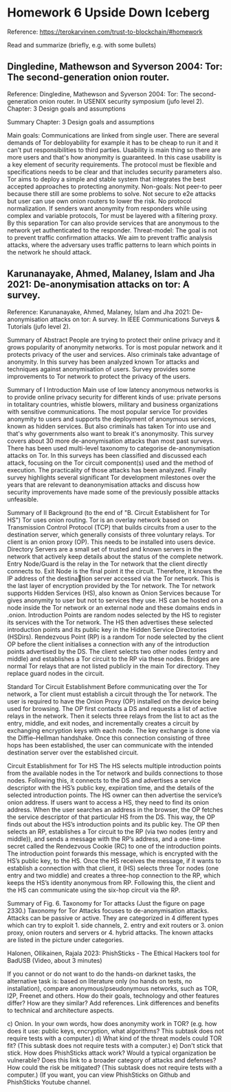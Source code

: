 # Homework 6 Upside Down Iceberg
Reference: https://terokarvinen.com/trust-to-blockchain/#homework

Read and summarize (briefly, e.g. with some bullets)

## Dingledine, Mathewson and Syverson 2004: Tor: The second-generation onion router.
Reference: Dingledine, Mathewson and Syverson 2004: Tor: The second-generation onion router. In USENIX security symposium (jufo level 2). Chapter:
3 Design goals and assumptions

Summary Chapter: 3 Design goals and assumptions

Main goals: Communications are linked from single user. There are several demands of Tor debloyability for example it has to be cheap to run it and it can't put responsibilities to third parties. Usability is main thing so there are more users and that's how anonymity is guaranteed. In this case usability is a key element of security requirements. The protocol must be flexible and specifications needs to be clear and that includes security parameters also. Tor aims to deploy a simple and stable system that integrates the best accepted approaches to protecting anonymity.
Non-goals: Not peer-to peer because there still are some problems to solve. Not secure to e2e attacks but user can use own onion routers to lower the risk. No protocol normalization. If senders want anonymity from responders while using complex and variable protocols, Tor must be layered with a filtering proxy. By this separation Tor can also provide services that are anonymous to the network yet authenticated to the responder.
Threat-model: The goal is not to prevent traffic confirmation attacks. We aim to prevent traffic analysis attacks, where the adversary uses traffic patterns to learn which points in the network he should attack. 

## Karunanayake, Ahmed, Malaney, Islam and Jha 2021: De-anonymisation attacks on tor: A survey.
Reference: Karunanayake, Ahmed, Malaney, Islam and Jha 2021: De-anonymisation attacks on tor: A survey. In IEEE Communications Surveys & Tutorials (jufo level 2). 

Summary of Abstract
People are trying to protect their online privacy and it grows popularity of anonymity networks. Tor is most popular network and it protects privacy of the user and services. Also criminals take advantage of anonymity. In this survey has been analyzed known Tor attacks and techniques against anonymisation of users. Survey provides some improvements to Tor network to protect the privacy of the users. 

Summary of I Introduction
Main use of low latency anonymous networks is to provide online privacy security for different kinds of use: private persons in totalitary countries, whistle blowers, military and business organizations with sensitive communications. The most popular service Tor provides anonymity to users and supports the deployment of anonymous services, known as hidden services. But also criminals has taken Tor into use and that's why governments also want to break it's anonymosity. This survey covers about 30 more de-anonymisation attacks than most past surveys. There has been used multi-level taxonomy to categorise de-anonymisation attacks on Tor. In this surveys has been classified and discussed each attack, focusing on the Tor circuit component(s) used and the method of execution. The practicality of those attacks has been analyzed. Finally survey highlights several significant Tor development milestones over the years that are relevant to deanonymisation attacks and discuss how security improvements
have made some of the previously possible attacks unfeasible.

Summary of II Background (to the end of "B. Circuit Establishent for Tor HS")
Tor uses onion routing. Tor is an overlay network based on Transmission Control Protocol (TCP) that builds circuits from a user to the destination server, which generally consists of three voluntary relays. 
Tor client is an onion proxy (OP). This needs to be installed into users device.
Directory Servers are a small set of trusted and known servers in the network that actively keep details about the status of the complete network. 
Entry Node/Guard is the relay in the Tor network that the client directly connects to. 
Exit Node is the final point it the circuit. Therefore, it knows the IP address of the destination server accessed via the Tor network. This is the last layer of encryption provided by the Tor network. 
The Tor network supports Hidden Services (HS), also known as Onion Services because Tor gives anonymity to user but not to services they use. HS can be hosted on a
node inside the Tor network or an external node and these domains ends in .onion.
Introduction Points are random nodes selected by the HS to register its services with the Tor network. The HS then advertises these selected introduction points and its public key in the Hidden Service Directories (HSDirs).
Rendezvous Point (RP) is a random Tor node selected by the client OP before the client initialises a connection with any of the introduction points advertised by the DS. The client selects two other nodes (entry and middle) and establishes a Tor circuit to the RP via these nodes. 
Bridges are normal Tor relays that are not listed publicly in the main Tor directory. They replace guard nodes in the circuit.

Standard Tor Circuit Establishment
Before communicating over the Tor network, a Tor client must establish a circuit through the Tor network. The user is required to have the Onion Proxy (OP) installed on the
device being used for browsing. The OP first contacts a DS and requests a list of active relays in the network. Then it selects three relays from the list to act as the entry, middle, and exit nodes, and incrementally creates a circuit by exchanging encryption keys with each node. The key exchange is done via the Diffie–Hellman handshake. Once this connection consisting of three hops has been established, the user can communicate with the intended destination server over the established circuit.

Circuit Establishment for Tor HS
The HS selects multiple introduction points from the available nodes in the Tor network and builds connections to those nodes. Following this, it connects to the DS and advertises a service descriptor with the HS’s public key, expiration time, and the details of the selected introduction points. The HS owner can then advertise the service’s onion address. If users want to access a HS, they need to find its onion address. When the user searches an address in the browser, the OP fetches the service descriptor of that particular HS from the DS. This way, the OP finds out about the HS’s introduction points and its public key. The OP then selects an RP, establishes a Tor circuit to the RP (via two nodes (entry and middle)), and sends a message with the RP’s address, and a one-time secret called the Rendezvous Cookie (RC) to one of the introduction points. The introduction point forwards this message, which is encrypted with the HS’s public key, to the HS. Once the HS receives the message, if it wants to establish a connection with that client, it (HS) selects three Tor nodes (one entry and two middle) and creates a three-hop connection to the RP, which keeps the HS’s identity anonymous from RP. Following this, the client and the HS can communicate using the six-hop circuit via the RP.

Summary of Fig. 6. Taxonomy for Tor attacks (Just the figure on page 2330.)
Taxonomy for Tor Attacks focuses to de-anonymisation attacks. Attacks can be passive or active. They are categorized in 4 different types which can try to exploit 1. side channels, 2. entry and exit routers or 3. onion proxy, onion routers and servers or 4. hybrid attacks. The known attacks are listed in the picture under categories.   


Halonen, Ollikainen, Rajala 2023: PhishSticks - The Ethical Hackers tool for BadUSB (Video, about 3 minutes)

If you cannot or do not want to do the hands-on darknet tasks, the alternative task is: based on literature only (no hands on tests, no installation), compare anonymous/pseudonymous networks, such as TOR, I2P, Freenet and others. How do their goals, technology and other features differ? How are they similar? Add references. Link differences and benefits to technical and architecture aspects.

c) Onion. In your own words, how does anonymity work in TOR? (e.g. how does it use: public keys, encryption, what algorithms? This subtask does not require tests with a computer.)
d) What kind of the threat models could TOR fit? (This subtask does not require tests with a computer.)
e) Don't stick that stick. How does PhishSticks attack work? Would a typical organization be vulnerable? Does this link to a broader category of attacks and defenses? How could the risk be mitigated? (This subtask does not require tests with a computer.) (If you want, you can view PhishSticks on Github and PhishSticks Youtube channel.
